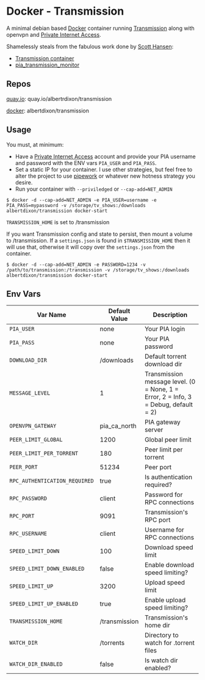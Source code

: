 # Docker - Transmission

A minimal debian based [Docker](http://www.docker.com) container running [Transmission](https://www.transmissionbt.com/) along with openvpn and [Private Internet Access](https://www.privateinternetaccess.com/).

Shamelessly steals from the fabulous work done by [Scott Hansen](https://github.com/firecat53):
* [Transmission container](https://github.com/firecat53/dockerfiles/tree/master/transmission)
* [pia_transmission_monitor](https://github.com/firecat53/pia_transmission_monitor)

## Repos

[quay.io](http://quay.io): quay.io/albertrdixon/transmission

[docker](http://hub.docker.com): albertdixon/transmission

## Usage

You must, at minimum:
* Have a [Private Internet Access](https://www.privateinternetaccess.com/) account and provide your PIA username and password with the ENV vars `PIA_USER` and `PIA_PASS`.
* Set a static IP for your container. I use other strategies, but feel free to alter the project to use [pipework](https://github.com/jpetazzo/pipework) or whatever new hotness strategy you desire.
* Run your container with `--priviledged` or `--cap-add=NET_ADMIN`

```
$ docker -d --cap-add=NET_ADMIN -e PIA_USER=username -e PIA_PASS=mypassword -v /storage/tv_shows:/downloads albertdixon/transmission docker-start
```

`TRANSMISSION_HOME` is set to /transmission

If you want Transmission config and state to persist, then mount a volume to /transmission. If a `settings.json` is found in `$TRANSMISSION_HOME` then it will use that, otherwise it will copy over the `settings.json` from the container.

```
$ docker -d --cap-add=NET_ADMIN -e PASSWORD=1234 -v /path/to/transmission:/transmission -v /storage/tv_shows:/downloads albertdixon/transmission docker-start
```

## Env Vars

| Var Name | Default Value | Description |
|----------|---------------|-------------|
| `PIA_USER` | none | Your PIA login |
| `PIA_PASS` | none | Your PIA password |
| `DOWNLOAD_DIR` | /downloads | Default torrent download dir |
| `MESSAGE_LEVEL` | 1 | Transmission message level. (0 = None, 1 = Error, 2 = Info, 3 = Debug, default = 2) |
| `OPENVPN_GATEWAY` | pia_ca_north | PIA gateway server |
| `PEER_LIMIT_GLOBAL` | 1200 | Global peer limit |
| `PEER_LIMIT_PER_TORRENT` | 180 | Peer limit per torrent |
| `PEER_PORT` | 51234 | Peer port |
| `RPC_AUTHENTICATION_REQUIRED` | true | Is authentication required? |
| `RPC_PASSWORD` | client | Password for RPC connections |
| `RPC_PORT` | 9091 | Transmission's RPC port |
| `RPC_USERNAME` | client | Username for RPC connections |
| `SPEED_LIMIT_DOWN` | 100 | Download speed limit |
| `SPEED_LIMIT_DOWN_ENABLED` | false | Enable download speed limiting? |
| `SPEED_LIMIT_UP` | 3200 | Upload speed limit |
| `SPEED_LIMIT_UP_ENABLED` | true | Enable upload speed limiting? |
| `TRANSMISSION_HOME` | /transmission | Transmission's home dir |
| `WATCH_DIR` | /torrents | Directory to watch for .torrent files |
| `WATCH_DIR_ENABLED` | false | Is watch dir enabled? |